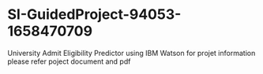# SI-GuidedProject-94053-1658470709
University Admit Eligibility Predictor using IBM Watson
for projet information please refer poject document and pdf
